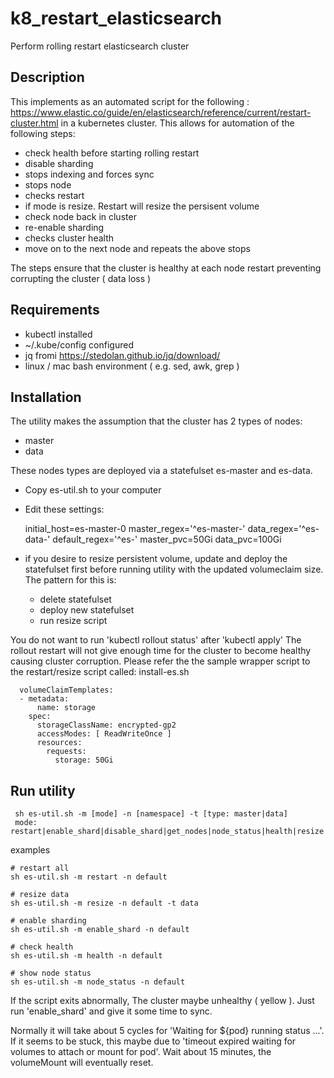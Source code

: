# k8_restart_elasticsearch
Perform rolling restart elasticsearch cluster 

## Description

This implements as an automated script for the following : https://www.elastic.co/guide/en/elasticsearch/reference/current/restart-cluster.html in a kubernetes cluster. This allows for automation of the following steps:

- check health before starting rolling restart
- disable sharding
- stops indexing and forces sync
- stops node
- checks restart
- if mode is resize. Restart will resize the persisent volume
- check node back in cluster
- re-enable sharding
- checks cluster health
- move on to the next node and repeats the above stops

The steps ensure that the cluster is healthy at each node restart preventing corrupting the cluster ( data loss )

## Requirements
* kubectl installed
* ~/.kube/config configured
* jq fromi https://stedolan.github.io/jq/download/
* linux / mac bash environment ( e.g. sed, awk, grep )

## Installation

The utility makes the assumption that the cluster has 2 types of nodes:
- master
- data 

These nodes types are deployed via a statefulset es-master and es-data.

- Copy es-util.sh to your computer
- Edit these settings:

  initial_host=es-master-0
  master_regex='^es-master-'
  data_regex='^es-data-'
  default_regex='^es-'
  master_pvc=50Gi
  data_pvc=100Gi

- if you desire to resize persistent volume, update and deploy the statefulset first before running utility  with the updated volumeclaim size. The pattern for this is:
  - delete statefulset
  - deploy new statefulset
  - run resize script

You do not want to run 'kubectl rollout status' after 'kubectl apply' The rollout restart will not give enough time for the cluster to become healthy causing cluster corruption.
Please refer the the sample wrapper script to the restart/resize script called: install-es.sh

```
  volumeClaimTemplates:
  - metadata:
      name: storage
    spec:
      storageClassName: encrypted-gp2
      accessModes: [ ReadWriteOnce ]
      resources:
        requests:
          storage: 50Gi
```

 
## Run utility


```
 sh es-util.sh -m [mode] -n [namespace] -t [type: master|data]
 mode: restart|enable_shard|disable_shard|get_nodes|node_status|health|resize
```

examples
```
# restart all
sh es-util.sh -m restart -n default

# resize data
sh es-util.sh -m resize -n default -t data

# enable sharding
sh es-util.sh -m enable_shard -n default

# check health
sh es-util.sh -m health -n default

# show node status
sh es-util.sh -m node_status -n default
```

If the script exits abnormally, The cluster maybe unhealthy ( yellow ). Just run 'enable_shard' and give it some time to sync.

Normally it will take about 5 cycles for 'Waiting for ${pod} running status ...'. If it seems to be stuck, this maybe due to 'timeout expired waiting for volumes to attach or mount for pod'. Wait about 15 minutes, the volumeMount will eventually reset.
